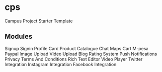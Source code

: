 # cps

Campus Project Starter Template

## Modules
Signup
Signin
Profile
Card
Product Catalogue
Chat
Maps
Cart
M-pesa
Paypal
Image Upload
Video Upload
Blog
Rating System
Push Notifications
Privacy
Terms And Conditions
Rich Text Editor
Video Player
Twitter Integration
Instagram Integration
Facebook Integration

